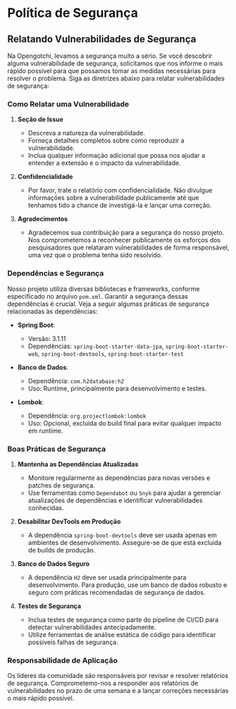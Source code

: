 # Política de Segurança

## Relatando Vulnerabilidades de Segurança

Na Opengotchi, levamos a segurança muito a sério. Se você descobrir alguma vulnerabilidade de segurança, solicitamos que nos informe o mais rápido possível para que possamos tomar as medidas necessárias para resolver o problema. Siga as diretrizes abaixo para relatar vulnerabilidades de segurança:

### Como Relatar uma Vulnerabilidade

1. **Seção de Issue**
   - Descreva a natureza da vulnerabilidade.
   - Forneça detalhes completos sobre como reproduzir a vulnerabilidade.
   - Inclua qualquer informação adicional que possa nos ajudar a entender a extensão e o impacto da vulnerabilidade.

2. **Confidencialidade**
   - Por favor, trate o relatório com confidencialidade. Não divulgue informações sobre a vulnerabilidade publicamente até que tenhamos tido a chance de investigá-la e lançar uma correção.

3. **Agradecimentos**
   - Agradecemos sua contribuição para a segurança do nosso projeto. Nos comprometemos a reconhecer publicamente os esforços dos pesquisadores que relataram vulnerabilidades de forma responsável, uma vez que o problema tenha sido resolvido.

### Dependências e Segurança

Nosso projeto utiliza diversas bibliotecas e frameworks, conforme especificado no arquivo `pom.xml`. Garantir a segurança dessas dependências é crucial. Veja a seguir algumas práticas de segurança relacionadas às dependências:

- **Spring Boot**:
  - Versão: 3.1.11
  - Dependências: `spring-boot-starter-data-jpa`, `spring-boot-starter-web`, `spring-boot-devtools`, `spring-boot-starter-test`

- **Banco de Dados**:
  - Dependência: `com.h2database:h2`
  - Uso: Runtime, principalmente para desenvolvimento e testes.

- **Lombok**:
  - Dependência: `org.projectlombok:lombok`
  - Uso: Opcional, excluída do build final para evitar qualquer impacto em runtime.

### Boas Práticas de Segurança

1. **Mantenha as Dependências Atualizadas**
   - Monitore regularmente as dependências para novas versões e patches de segurança.
   - Use ferramentas como `Dependabot` ou `Snyk` para ajudar a gerenciar atualizações de dependências e identificar vulnerabilidades conhecidas.

2. **Desabilitar DevTools em Produção**
   - A dependência `spring-boot-devtools` deve ser usada apenas em ambientes de desenvolvimento. Assegure-se de que está excluída de builds de produção.

3. **Banco de Dados Seguro**
   - A dependência `H2` deve ser usada principalmente para desenvolvimento. Para produção, use um banco de dados robusto e seguro com práticas recomendadas de segurança de dados.

4. **Testes de Segurança**
   - Inclua testes de segurança como parte do pipeline de CI/CD para detectar vulnerabilidades antecipadamente.
   - Utilize ferramentas de análise estática de código para identificar possíveis falhas de segurança.

### Responsabilidade de Aplicação

Os líderes da comunidade são responsáveis por revisar e resolver relatórios de segurança. Comprometemo-nos a responder aos relatórios de vulnerabilidades no prazo de uma semana e a lançar correções necessárias o mais rápido possível.
